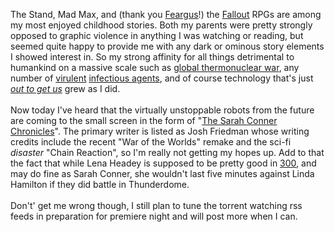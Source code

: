 The Stand, Mad Max, and (thank you <a href="http://en.wikipedia.org/wiki/Feargus_Urquhart" target="_blank"><span>Feargus</span></a>!) the <a href="http://www.nma-fallout.com/">Fallout</a> <span>RPGs</span> are among my most enjoyed childhood stories.  Both my parents were pretty strongly opposed to graphic violence in anything I was watching or reading, but seemed quite happy to provide me with any dark or ominous story elements I showed interest in.  So my strong affinity for all things detrimental to humankind on a massive scale such as <a href="http://www.everybody-dies.com/" target="_blank">global thermonuclear war</a>, any number of <a href="http://www.regenesistv.com/indexframeset.html" target="_blank">virulent</a> <a href="http://www.28dayslaterthemovie.co.uk/" target="_blank">infectious agents</a>, and of course technology that's just <a href="http://www.imdb.com/title/tt0088247/" target="_blank"><span style="font-style: italic;">out to get us</span></a> grew as I did.<br /><br />Now today I've heard that the virtually unstoppable robots from the future are coming to the small screen in the form of "<a href="http://www.hollywoodreporter.com/hr/content_display/news/e3i4e2055a0ae81a8525f43883c93e41767" target="_blank">The Sarah Conner Chronicles</a>".  The primary writer is listed as Josh Friedman whose writing credits include the recent "War of the Worlds" remake and the sci-<span>fi</span> <span style="font-style: italic;">disaster</span> "Chain Reaction", so I'm really not getting my hopes up.  Add to that the fact that while Lena <span>Headey</span> is supposed to be pretty good in <a href="http://300themovie.warnerbros.com/" target="_blank">300</a>, and may do fine as Sarah Conner, she wouldn't last five minutes against Linda Hamilton if they did battle in <span>Thunderdome</span>.<br /><br /><span>Don't</span>' get me wrong though, I still plan to tune the torrent watching <span>rss</span> feeds in preparation for premiere night and will post more when I can.